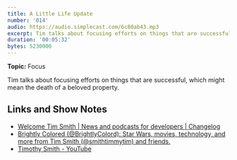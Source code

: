 ```yaml
---
title: A Little Life Update
number: '014'
audio: https://audio.simplecast.com/6c80ab43.mp3
excerpt: Tim talks about focusing efforts on things that are successful, which might mean the death of a beloved property.
duration: '00:05:32'
bytes: 5230000
---
```


**Topic:** Focus

Tim talks about focusing efforts on things that are successful, which might mean the death of a beloved property.

## Links and Show Notes

- [Welcome Tim Smith \| News and podcasts for developers \| Changelog](https://changelog.com/posts/welcome-tim-smith)
- [Brightly Colored (@BrightlyColord): Star Wars, movies, technology, and more from Tim Smith (@smithtimmytim) and friends.](https://brightlycolored.org/)
- [Timothy Smith - YouTube](https://www.youtube.com/smithtimmytim)
